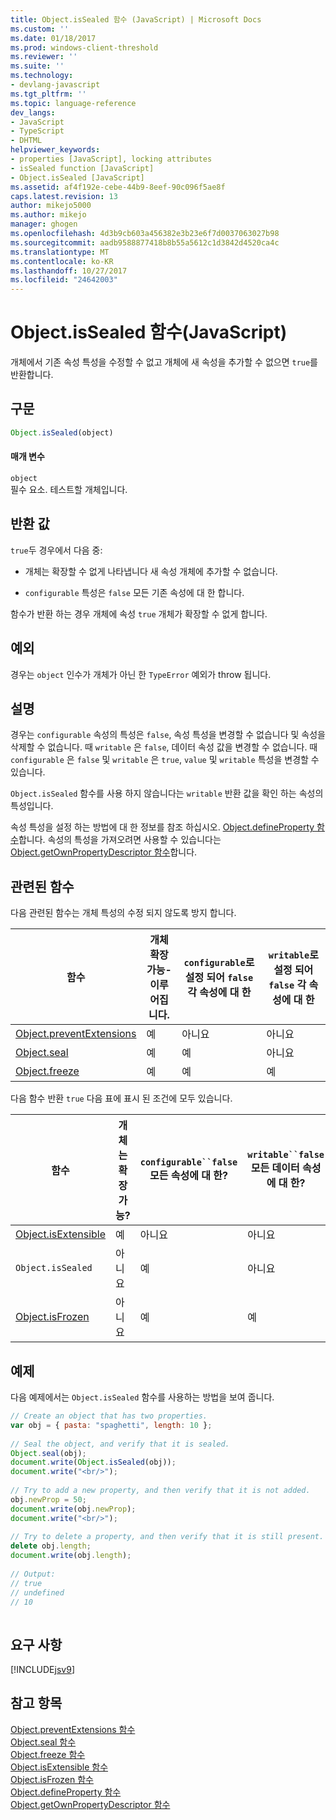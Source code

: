 ```yaml
---
title: Object.isSealed 함수 (JavaScript) | Microsoft Docs
ms.custom: ''
ms.date: 01/18/2017
ms.prod: windows-client-threshold
ms.reviewer: ''
ms.suite: ''
ms.technology:
- devlang-javascript
ms.tgt_pltfrm: ''
ms.topic: language-reference
dev_langs:
- JavaScript
- TypeScript
- DHTML
helpviewer_keywords:
- properties [JavaScript], locking attributes
- isSealed function [JavaScript]
- Object.isSealed [JavaScript]
ms.assetid: af4f192e-cebe-44b9-8eef-90c096f5ae8f
caps.latest.revision: 13
author: mikejo5000
ms.author: mikejo
manager: ghogen
ms.openlocfilehash: 4d3b9cb603a456382e3b23e6f7d0037063027b98
ms.sourcegitcommit: aadb9588877418b8b55a5612c1d3842d4520ca4c
ms.translationtype: MT
ms.contentlocale: ko-KR
ms.lasthandoff: 10/27/2017
ms.locfileid: "24642003"
---
```

# <a name="objectissealed-function-javascript"></a>Object.isSealed 함수(JavaScript)
개체에서 기존 속성 특성을 수정할 수 없고 개체에 새 속성을 추가할 수 없으면 `true`를 반환합니다.  
  
## <a name="syntax"></a>구문  
  
```JavaScript  
Object.isSealed(object)  
```  
  
#### <a name="parameters"></a>매개 변수  
 `object`  
 필수 요소. 테스트할 개체입니다.  
  
## <a name="return-value"></a>반환 값  
 `true`두 경우에서 다음 중:  
  
-   개체는 확장할 수 없게 나타냅니다 새 속성 개체에 추가할 수 없습니다.  
  
-   `configurable` 특성은 `false` 모든 기존 속성에 대 한 합니다.  
  
 함수가 반환 하는 경우 개체에 속성 `true` 개체가 확장할 수 없게 합니다.  
  
## <a name="exceptions"></a>예외  
 경우는 `object` 인수가 개체가 아닌 한 `TypeError` 예외가 throw 됩니다.  
  
## <a name="remarks"></a>설명  
 경우는 `configurable` 속성의 특성은 `false`, 속성 특성을 변경할 수 없습니다 및 속성을 삭제할 수 없습니다. 때 `writable` 은 `false`, 데이터 속성 값을 변경할 수 없습니다. 때 `configurable` 은 `false` 및 `writable` 은 `true`, `value` 및 `writable` 특성을 변경할 수 있습니다.  
  
 `Object.isSealed` 함수를 사용 하지 않습니다는 `writable` 반환 값을 확인 하는 속성의 특성입니다.  
  
 속성 특성을 설정 하는 방법에 대 한 정보를 참조 하십시오. [Object.defineProperty 함수](../../javascript/reference/object-defineproperty-function-javascript.md)합니다. 속성의 특성을 가져오려면 사용할 수 있습니다는 [Object.getOwnPropertyDescriptor 함수](../../javascript/reference/object-getownpropertydescriptor-function-javascript.md)합니다.  
  
## <a name="related-functions"></a>관련된 함수  
 다음 관련된 함수는 개체 특성의 수정 되지 않도록 방지 합니다.  
  
|함수|개체 확장 가능-이루어집니다.|`configurable`로 설정 되어 `false` 각 속성에 대 한|`writable`로 설정 되어 `false` 각 속성에 대 한|  
|--------------|------------------------------------|--------------------------------------------------------|----------------------------------------------------|  
|[Object.preventExtensions](../../javascript/reference/object-preventextensions-function-javascript.md)|예|아니요|아니요|  
|[Object.seal](../../javascript/reference/object-seal-function-javascript.md)|예|예|아니요|  
|[Object.freeze](../../javascript/reference/object-freeze-function-javascript.md)|예|예|예|  
  
 다음 함수 반환 `true` 다음 표에 표시 된 조건에 모두 있습니다.  
  
|함수|개체는 확장 가능?|`configurable``false` 모든 속성에 대 한?|`writable``false` 모든 데이터 속성에 대 한?|  
|--------------|---------------------------|---------------------------------------------------|----------------------------------------------------|  
|[Object.isExtensible](../../javascript/reference/object-isextensible-function-javascript.md)|예|아니요|아니요|  
|`Object.isSealed`|아니요|예|아니요|  
|[Object.isFrozen](../../javascript/reference/object-isfrozen-function-javascript.md)|아니요|예|예|  
  
## <a name="example"></a>예제  
 다음 예제에서는 `Object.isSealed` 함수를 사용하는 방법을 보여 줍니다.  
  
```JavaScript  
// Create an object that has two properties.  
var obj = { pasta: "spaghetti", length: 10 };  
  
// Seal the object, and verify that it is sealed.  
Object.seal(obj);  
document.write(Object.isSealed(obj));  
document.write("<br/>");  
  
// Try to add a new property, and then verify that it is not added.   
obj.newProp = 50;  
document.write(obj.newProp);  
document.write("<br/>");  
  
// Try to delete a property, and then verify that it is still present.   
delete obj.length;  
document.write(obj.length);  
  
// Output:  
// true  
// undefined  
// 10  
  
```  
  
## <a name="requirements"></a>요구 사항  
 [!INCLUDE[jsv9](../../javascript/includes/jsv9-md.md)]  
  
## <a name="see-also"></a>참고 항목  
 [Object.preventExtensions 함수](../../javascript/reference/object-preventextensions-function-javascript.md)   
 [Object.seal 함수](../../javascript/reference/object-seal-function-javascript.md)   
 [Object.freeze 함수](../../javascript/reference/object-freeze-function-javascript.md)   
 [Object.isExtensible 함수](../../javascript/reference/object-isextensible-function-javascript.md)   
 [Object.isFrozen 함수](../../javascript/reference/object-isfrozen-function-javascript.md)   
 [Object.defineProperty 함수](../../javascript/reference/object-defineproperty-function-javascript.md)   
 [Object.getOwnPropertyDescriptor 함수](../../javascript/reference/object-getownpropertydescriptor-function-javascript.md)